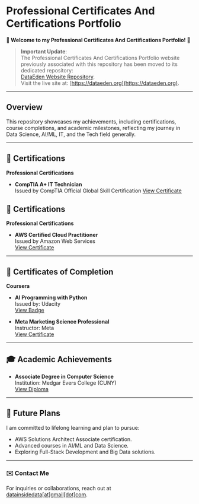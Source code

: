 # Professional Certificates And Certifications Portfolio

**🌟 Welcome to my Professional Certificates And Certifications Portfolio! 🌟**

> **Important Update**:  
> The Professional Certificates And Certifications Portfolio website previously associated with this repository has been moved to its dedicated repository:  
> [DataEden Website Repository](https://github.com/DataEden/dataeden-website).  
> Visit the live site at: [https://dataeden.org](https://dataeden.org).  

---

## Overview
This repository showcases my achievements, including certifications, course completions, and academic milestones, reflecting my journey in Data Science, AI/ML, IT, and the Tech field generally.

---
## 📜 Certifications
**Professional Certifications**
- **CompTIA A+ IT Technician**  
  Issued by CompTIA Official Global Skill Certification
  [View Certificate](Certifications/CompTIA/CompTIA_A+_Cert_Image.png)

## 📜 Certifications
**Professional Certifications**
- **AWS Certified Cloud Practitioner**  
  Issued by Amazon Web Services  
  [View Certificate](Certifications/AWS/Certified_Cloud_Practitioner.pdf)

---

## 📄 Certificates of Completion
**Coursera**
- **AI Programming with Python**  
  Issued by: Udacity  
  [View Badge](Courses/Udacity/AWS-AI-ML_Classification_Project.jpg)

- **Meta Marketing Science Professional**  
  Instructor: Meta  
  [View Certificate](Courses/Coursera/Meta/Meta_Marketing_Analytics_Foundations_Certificate.pdf)

---

## 🎓 Academic Achievements
- **Associate Degree in Computer Science**  
  Institution: Medgar Evers College (CUNY)  
  [View Diploma](Academic/Associate_Computer_Science.jpg)

---

## 🌱 Future Plans
I am committed to lifelong learning and plan to pursue:
- AWS Solutions Architect Associate certification.
- Advanced courses in AI/ML and Data Science.
- Exploring Full-Stack Development and Big Data solutions.

---

### ✉️ Contact Me
For inquiries or collaborations, reach out at [datainsidedata[at]gmail[dot]com](mailto:datainsidedata@gmail.com). 
